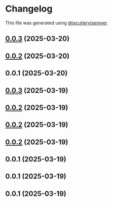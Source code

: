 # Changelog

This file was generated using [@jscutlery/semver](https://github.com/jscutlery/semver).

## [0.0.3](https://github.com/vietnguyen97/nx-boilerplate/compare/shared-utils-0.0.2...shared-utils-0.0.3) (2025-03-20)




## [0.0.2](https://github.com/vietnguyen97/nx-boilerplate/compare/shared-utils-0.0.1...shared-utils-0.0.2) (2025-03-20)




## 0.0.1 (2025-03-20)




## [0.0.3](https://github.com/vietnguyen97/nx-boilerplate/compare/shared-utils-0.0.2...shared-utils-0.0.3) (2025-03-19)




## [0.0.2](//compare/shared-utils-0.0.1...shared-utils-0.0.2) (2025-03-19)




## [0.0.2](//compare/shared-utils-0.0.1...shared-utils-0.0.2) (2025-03-19)




## [0.0.2](//compare/shared-utils-0.0.1...shared-utils-0.0.2) (2025-03-19)




## 0.0.1 (2025-03-19)




## 0.0.1 (2025-03-19)




## 0.0.1 (2025-03-19)
